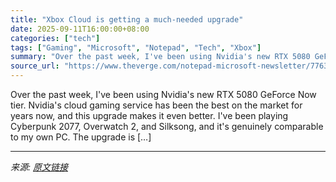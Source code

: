 ```yaml
---
title: "Xbox Cloud is getting a much-needed upgrade"
date: 2025-09-11T16:00:00+08:00
categories: ["tech"]
tags: ["Gaming", "Microsoft", "Notepad", "Tech", "Xbox"]
summary: "Over the past week, I've been using Nvidia's new RTX 5080 GeForce Now tier. Nvidia's cloud gaming service has been the best on the market for years now, and this upgrade makes it even better. I've bee"
source_url: "https://www.theverge.com/notepad-microsoft-newsletter/776320/microsoft-xbox-cloud-gaming-limitations-strategy-notepad"
---
```


Over the past week, I've been using Nvidia's new RTX 5080 GeForce Now tier. Nvidia's cloud gaming service has been the best on the market for years now, and this upgrade makes it even better. I've been playing Cyberpunk 2077, Overwatch 2, and Silksong, and it's genuinely comparable to my own PC. The upgrade is [&#8230;]

---

*来源: [原文链接](https://www.theverge.com/notepad-microsoft-newsletter/776320/microsoft-xbox-cloud-gaming-limitations-strategy-notepad)*
